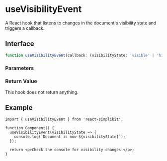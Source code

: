 # useVisibilityEvent

A React hook that listens to changes in the document's visibility state and triggers a callback.

## Interface

```ts
function useVisibilityEvent(callback: (visibilityState: 'visible' | 'hidden') => void, options: object): void;
```

### Parameters

<Interface
  required
  name="callback"
  type="(visibilityState: 'visible' | 'hidden') => void"
  description="A function to be called when the visibility state changes. It receives the current visibility state ('visible' or 'hidden') as an argument."
/>

<Interface
  name="options"
  type="object"
  description="Optional configuration for the hook."
  :nested="[
    {
      name: 'options.immediate',
      type: 'boolean',
      defaultValue: 'false',
      description:
        'If true, the callback is invoked immediately upon mounting with the current visibility state.',
    },
  ]"
/>

### Return Value

This hook does not return anything.

## Example

```tsx
import { useVisibilityEvent } from 'react-simplikit';

function Component() {
  useVisibilityEvent(visibilityState => {
    console.log(`Document is now ${visibilityState}`);
  });

  return <p>Check the console for visibility changes.</p>;
}
```
